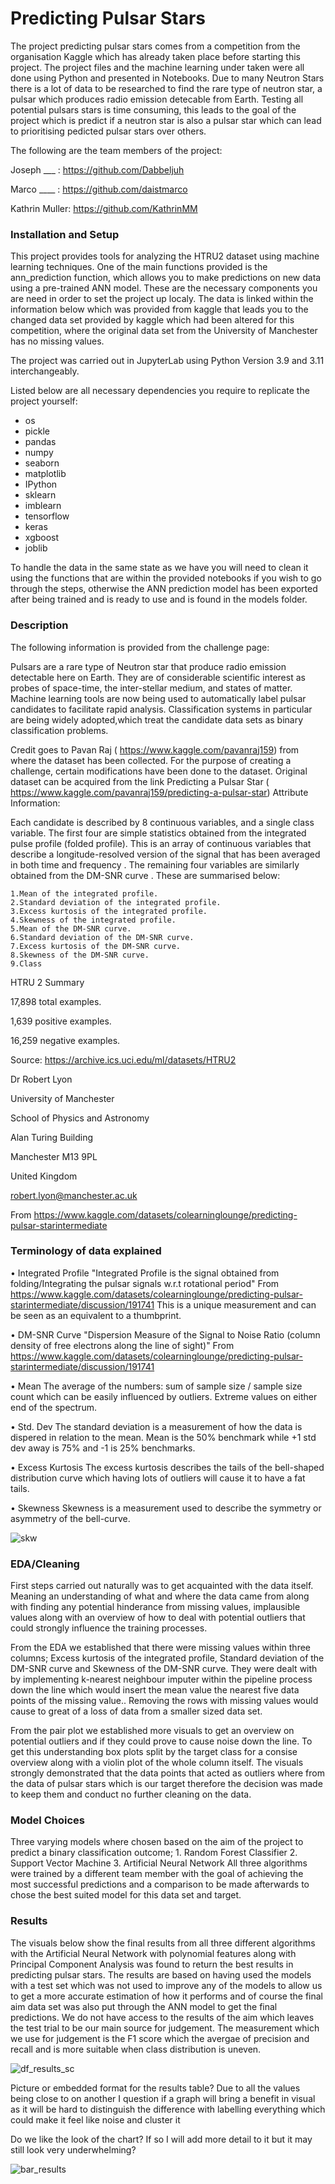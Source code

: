 # Predicting Pulsar Stars

The project predicting pulsar stars comes from a competition from the organisation Kaggle which has already taken place before starting this project. The project files and the machine learning under taken were all done using Python and presented in Notebooks. Due to many Neutron Stars there is a lot of data to be researched to find the rare type of neutron star, a pulsar which produces radio emission detecable from Earth. Testing all potential pulsars stars is time consuming, this leads to the goal of the project which is predict if a neutron star is also a pulsar star which can lead to prioritising pedicted pulsar stars over others. 


The following are the team members of the project:

Joseph ___ : <https://github.com/Dabbeljuh>

Marco ____ : <https://github.com/daistmarco>

Kathrin Muller: <https://github.com/KathrinMM>


### Installation and Setup
This project provides tools for analyzing the HTRU2 dataset using machine learning techniques. One of the main functions provided is the ann_prediction function, which allows you to make predictions on new data using a pre-trained ANN model. These are the necessary components you are need in order to set the project up localy. The data is linked within the information below which was provided from kaggle that leads you to the changed data set provided by kaggle which had been altered for this competition, where the original data set from the University of Manchester has no missing values.

The project was carried out in JupyterLab using Python Version 3.9 and 3.11 interchangeably.

Listed below are all necessary dependencies you require to replicate the project yourself:
- os
- pickle
- pandas
- numpy
- seaborn
- matplotlib
- IPython
- sklearn
- imblearn
- tensorflow
- keras
- xgboost
- joblib

To handle the data in the same state as we have you will need to clean it using the functions that are within the provided notebooks if you wish to go through the steps, otherwise the ANN prediction model has been exported after being trained and is ready to use and is found in the models folder.

### Description
The following information is provided from the challenge page:


Pulsars are a rare type of Neutron star that produce radio emission detectable here on Earth. They are of considerable scientific interest as probes of space-time, the inter-stellar medium, and states of matter. Machine learning tools are now being used to automatically label pulsar candidates to facilitate rapid analysis. Classification systems in particular are being widely adopted,which treat the candidate data sets as binary classification problems.

Credit goes to Pavan Raj ( https://www.kaggle.com/pavanraj159) from where the dataset has been collected. For the purpose of creating a challenge, certain modifications have been done to the dataset.
Original dataset can be acquired from the link Predicting a Pulsar Star ( https://www.kaggle.com/pavanraj159/predicting-a-pulsar-star)
Attribute Information:

Each candidate is described by 8 continuous variables, and a single class variable. The first four are simple statistics obtained from the integrated pulse profile (folded profile). This is an array of continuous variables that describe a longitude-resolved version of the signal that has been averaged in both time and frequency . The remaining four variables are similarly obtained from the DM-SNR curve . These are summarised below:

	1.Mean of the integrated profile.
	2.Standard deviation of the integrated profile.
	3.Excess kurtosis of the integrated profile.
	4.Skewness of the integrated profile.
	5.Mean of the DM-SNR curve.
	6.Standard deviation of the DM-SNR curve.
	7.Excess kurtosis of the DM-SNR curve.
	8.Skewness of the DM-SNR curve.
	9.Class

HTRU 2 Summary

17,898 total examples.

1,639 positive examples.

16,259 negative examples.

Source:  https://archive.ics.uci.edu/ml/datasets/HTRU2

Dr Robert Lyon

University of Manchester

School of Physics and Astronomy

Alan Turing Building

Manchester M13 9PL

United Kingdom

robert.lyon@manchester.ac.uk

From <https://www.kaggle.com/datasets/colearninglounge/predicting-pulsar-starintermediate> 


### Terminology of data explained
• Integrated Profile
"Integrated Profile is the signal obtained from folding/Integrating the pulsar signals w.r.t rotational period"
From <https://www.kaggle.com/datasets/colearninglounge/predicting-pulsar-starintermediate/discussion/191741> 
This is a unique measurement and can be seen as an equivalent to a thumbprint.

• DM-SNR Curve
"Dispersion Measure of the Signal to Noise Ratio (column density of free electrons along the line of sight)"
From <https://www.kaggle.com/datasets/colearninglounge/predicting-pulsar-starintermediate/discussion/191741> 

• Mean
The average of the numbers: sum of sample size  / sample size count which can be easily influenced by outliers. Extreme values on either end of the spectrum.

• Std. Dev
The standard deviation is a measurement of how the data is dispered in relation to the mean. Mean is the 50% benchmark while +1 std dev away is 75% and -1 is 25% benchmarks.

• Excess Kurtosis
The excess kurtosis describes the tails of the bell-shaped distribution curve which having lots of outliers will cause it to have a fat tails.

• Skewness
Skewness is a measurement used to describe the symmetry or asymmetry of the bell-curve.

![skw](https://github.com/daistmarco/PredictingPulsarStar/assets/114780077/aca3d64e-dd38-4251-9332-72d8896e3c64)

### EDA/Cleaning
First steps carried out naturally was to get acquainted with the data itself. Meaning an understanding of what and where the data came from along with finding any potential hinderance from missing values, implausible values along with an overview of how to deal with potential outliers that could strongly influence the training processes.

From the EDA we established that there were missing values within three columns; Excess kurtosis of the integrated profile, Standard deviation of the DM-SNR curve and Skewness of the DM-SNR curve. They were dealt with by implementing k-nearest neighbour imputer within the pipeline process down the line which would insert the mean value the nearest five data points of the missing value.. Removing the rows with missing values would cause to great of a loss of data from a smaller sized data set.

From the pair plot we established more visuals to get an overview on potential outliers and if they could prove to cause noise down the line. To get this understanding box plots split by the target class for a consise overview along with a violin plot of the whole column itself. The visuals strongly demonstrated that the data points that acted as outliers where from the data of pulsar stars which is our target therefore the decision was made to keep them and conduct no further cleaning on the data.


### Model Choices
Three varying models where chosen based on the aim of the project to predict a binary classification outcome;
	1. Random Forest Classifier
	2. Support Vector Machine
	3. Artificial Neural Network
All three algorithms were trained by a different team member with the goal of achieving the most successful predictions and a comparison to be made afterwards to chose the best suited model for this data set and target. 


### Results
The visuals below show the final results from all three different algorithms with the Artificial Neural Network with polynomial features along with Principal Component Analysis was found to return the best results in predicting pulsar stars. The results are based on having used the models with a test set which was not used to improve any of the models to allow us to get a more accurate estimation of how it performs and of course the final aim data set was also put through the ANN model to get the final predictions. We do not have access to the results of the aim which leaves the test trial to be our main source for judgement. The measurement which we use for judgement is the F1 score which the avergae of precision and recall and is more suitable when class distribution is uneven. 

![df_results_sc](https://github.com/daistmarco/PredictingPulsarStar/assets/114780077/3ea514b4-7245-4454-8334-9ee72966f9f3)

	
Picture or embedded format for the results table?
Due to all the values being close to on another I question if a graph will bring a benefit in visual as it will be hard to distinguish the difference with labelling everything which could make it feel like noise and cluster it


Do we like the look of the chart? If so I will add more detail to it but it may still look very underwhelming?


![bar_results](https://github.com/daistmarco/PredictingPulsarStar/assets/114780077/aeb61799-9168-403e-869a-bea688a60a69)


